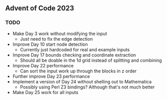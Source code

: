 ## Advent of Code 2023

### TODO
* Make Day 3 work without modifying the input
   * Just need to fix the edge detection
* Improve Day 10 start node detection
   * Currently just hardcoded for real and example inputs
* Improve Day 17 bounds checking and coordinate extraction
   * Should all be doable in the 1d grid instead of splitting and combining
* Improve Day 22 performance
   * Can sort the input work up through the blocks in z order
* Further improve Day 23 performance
* Implement a version of Day 24 without shelling out to Mathematica
   * Possibly using Perl Z3 bindings? Although that's not much better
* Make Day 25 work for all inputs
